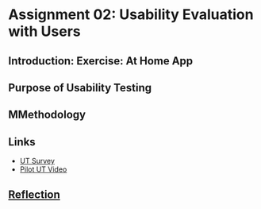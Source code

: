 # Assignment 02: Usability Evaluation with Users


## Introduction: Exercise: At Home App


## Purpose of Usability Testing

## MMethodology

## Links
- <a href = "https://forms.gle/kmFUZQn6jD9w6qV87"> UT Survey
- <a href = "https://forms.gle/kmFUZQn6jD9w6qV87"> Pilot UT Video

## Reflection
